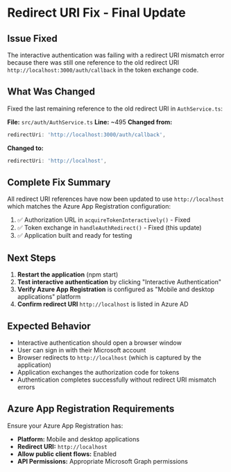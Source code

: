 # Redirect URI Fix - Final Update

## Issue Fixed
The interactive authentication was failing with a redirect URI mismatch error because there was still one reference to the old redirect URI `http://localhost:3000/auth/callback` in the token exchange code.

## What Was Changed
Fixed the last remaining reference to the old redirect URI in `AuthService.ts`:

**File:** `src/auth/AuthService.ts`
**Line:** ~495
**Changed from:**
```typescript
redirectUri: 'http://localhost:3000/auth/callback',
```

**Changed to:**
```typescript
redirectUri: 'http://localhost',
```

## Complete Fix Summary
All redirect URI references have now been updated to use `http://localhost` which matches the Azure App Registration configuration:

1. ✅ Authorization URL in `acquireTokenInteractively()` - Fixed
2. ✅ Token exchange in `handleAuthRedirect()` - Fixed (this update)
3. ✅ Application built and ready for testing

## Next Steps
1. **Restart the application** (npm start)
2. **Test interactive authentication** by clicking "Interactive Authentication" 
3. **Verify Azure App Registration** is configured as "Mobile and desktop applications" platform
4. **Confirm redirect URI** `http://localhost` is listed in Azure AD

## Expected Behavior
- Interactive authentication should open a browser window
- User can sign in with their Microsoft account
- Browser redirects to `http://localhost` (which is captured by the application)
- Application exchanges the authorization code for tokens
- Authentication completes successfully without redirect URI mismatch errors

## Azure App Registration Requirements
Ensure your Azure App Registration has:
- **Platform:** Mobile and desktop applications
- **Redirect URI:** `http://localhost`
- **Allow public client flows:** Enabled
- **API Permissions:** Appropriate Microsoft Graph permissions
